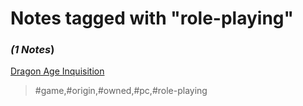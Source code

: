 # Notes tagged with "role-playing"

### _(1 Notes_)

[Dragon Age Inquisition](./../Dragon%20Age%20Inquisition.html)
> #game,#origin,#owned,#pc,#role-playing

